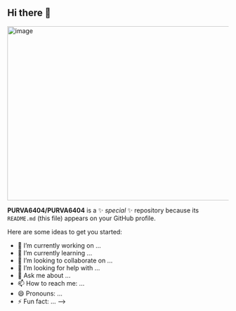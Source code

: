 ## Hi there 👋

<img width="1584" height="396" alt="image" src="https://github.com/user-attachments/assets/0adc170b-5579-465f-b52e-ebb59e0dc20c" />

**PURVA6404/PURVA6404** is a ✨ _special_ ✨ repository because its `README.md` (this file) appears on your GitHub profile.

Here are some ideas to get you started:

- 🔭 I’m currently working on ...
- 🌱 I’m currently learning ...
- 👯 I’m looking to collaborate on ...
- 🤔 I’m looking for help with ...
- 💬 Ask me about ...
- 📫 How to reach me: ...
- 😄 Pronouns: ...
- ⚡ Fun fact: ...
-->
